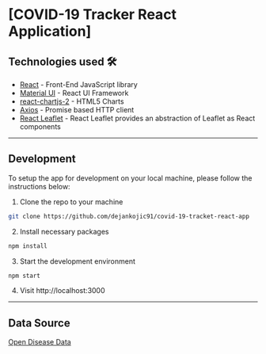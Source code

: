 # [COVID-19 Tracker React Application]

## Technologies used 🛠️

- [React](https://es.reactjs.org/) - Front-End JavaScript library
- [Material UI](https://material-ui.com/) - React UI Framework
- [react-chartjs-2](https://github.com/jerairrest/react-chartjs-2) - HTML5 Charts
- [Axios](https://github.com/axios/axios) - Promise based HTTP client
- [React Leaflet](https://react-leaflet.js.org/) - React Leaflet provides an abstraction of Leaflet as React components

---

## Development

To setup the app for development on your local machine, please follow the instructions below:

1. Clone the repo to your machine

```bash
git clone https://github.com/dejankojic91/covid-19-tracket-react-app
```

2. Install necessary packages

```bash
npm install
```

3. Start the development environment

```bash
npm start
```

4. Visit http://localhost:3000

---

## Data Source

[Open Disease Data](https://disease.sh/docs/)